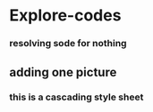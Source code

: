# Explore-codes
### resolving sode for nothing
## adding one picture
###  this is a cascading style sheet